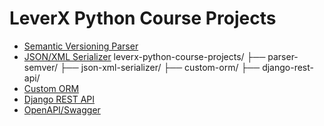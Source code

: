 # LeverX Python Course Projects

- [Semantic Versioning Parser](https://github.com/dayzyy/semver)  
- [JSON/XML Serializer](https://github.com/dayzyy/py-json-processor)  leverx-python-course-projects/
├── parser-semver/
├── json-xml-serializer/
├── custom-orm/
├── django-rest-api/
- [Custom ORM](https://github.com/dayzyy/snake-sql-query)
- [Django REST API](https://github.com/dayzyy/online-course-management)
- [OpenAPI/Swagger](https://github.com/dayzyy/student-room-swagger-docs)
